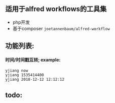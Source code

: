 ## 适用于alfred workflows的工具集

* php开发
* 基于composer `joetannenbaum/alfred-workflow`


## 功能列表:

#### 时间/时间戳互转; example:

```
yjiang now
yjiang 1535414400
yjiang 2018-12-12 12:12:12
```


## todo:
